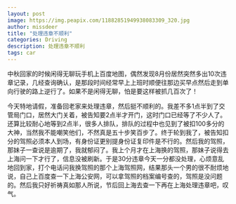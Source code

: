 ```yaml
---
layout: post
image: https://img.peapix.com/11882851949938083309_320.jpg
author: missdeer
title: "处理违章不顺利"
categories: Driving
description: 处理违章不顺利
tags: car
---
```

中秋回家的时候闲得无聊玩手机上百度地图，偶然发现8月份居然突然多出10次违章记录，几经查询确认，是那段时间经常早上上班时顺便往那边买早点然后走到单向行驶的路上逆行了。如果不是闲得无聊，怕是要这样被抓几百次了！

今天特地请假，准备回老家来处理违章，然后挺不顺利的。我差不多1点半到了交管局门口，居然大门关着，被告知要2点半才开门，这时门口已经等了不少人了。还算比较耐心地等到2点半，很多人排队，排队的过程中也见到了被扣100多分的大神，当然我不能嘲笑他们，不然真是五十步笑百步了。终于轮到我了，被告知扣分的驾照必须本人到场，有身份证更别提身份证复印件是不行的。然后我的驾照，那妹子一查说是逾期了，我就郁闷了。我上个月才在上海换的驾照，那妹子说得去上海问一下才行了，信息没被刷新。于是30分违章今天一分都没处理，心烦意乱地回到家，打个电话问我换驾照的那个上海驾照网，结果那头一个男的很不耐烦地说，自己上百度查一下上海公安网，可以拿驾照的档案编号查的，驾照是没问题的。然后我只好祈祷真如那人所说，节后回上海去查一下再在上海处理违章吧，叹气。
